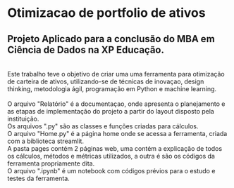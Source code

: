 # Otimizacao de portfolio de ativos
<h2>Projeto Aplicado para a conclusão do MBA em Ciência de Dados na XP Educação.</h2><br>
Este trabalho teve o objetivo de criar uma uma ferramenta para otimização de carteira de ativos, utilizando-se de técnicas de inovaçao, design thinking, metodologia ágil, programação em Python e machine learning.<br><br>
O arquivo "Relatório" é a documentaçao, onde apresenta o planejamento e as etapas de implementação do projeto a partir do layout disposto pela instituição.<br>
Os arquivos ".py" são as classes e funções criadas para cálculos.<br>
O arquivo "Home.py" é a página home onde se acessa a ferramenta, criada com a biblioteca streamlit.<br>
A pasta pages contém 2 páginas web, uma contém a explicação de todos os cálculos, métodos e métricas utilizados, a outra é são os códigos da ferramenta propriamente dita.<br>
O arquivo ".ipynb" é um notebook com códigos prévios para o estudo e testes da ferramenta.<br>

